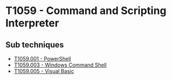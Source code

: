 # T1059 - Command and Scripting Interpreter

## Sub techniques

* [T1059.001 - PowerShell](https://github.com/JYVSECTEC/PHR-model/tree/master/Data%20Collection/tactics/Execution/T1059/T1059.001/README.md)
* [T1059.003 - Windows Command Shell](https://github.com/JYVSECTEC/PHR-model/tree/master/Data%20Collection/tactics/Execution/T1059/T1059.003/README.md)
* [T1059.005 - Visual Basic](https://github.com/JYVSECTEC/PHR-model/tree/master/Data%20Collection/tactics/Execution/T1059/T1059.005/README.md)
